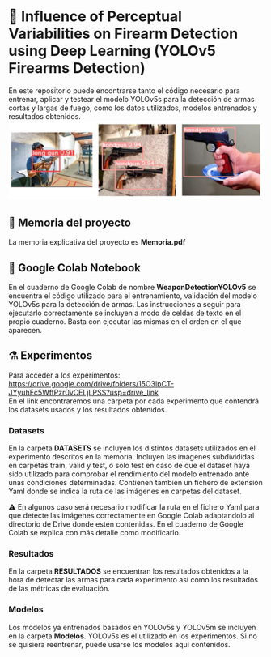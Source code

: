 # :gun: Influence of Perceptual Variabilities on Firearm Detection using Deep Learning (YOLOv5 Firearms Detection)
En este repositorio puede encontrarse tanto el código necesario para entrenar, aplicar y testear el modelo YOLOv5s para la detección de armas cortas y largas de fuego, como los datos utilizados, modelos entrenados y resultados obtenidos.
![Guns](Guns.png)

## :page_facing_up: Memoria del proyecto
La memoria explicativa del proyecto es **Memoria.pdf**

## :notebook: Google Colab Notebook 
En el cuaderno de Google Colab de nombre **WeaponDetectionYOLOv5** se encuentra el código utilizado para el entrenamiento, validación del modelo YOLOv5s para la detección de armas. Las instrucciones a seguir para ejecutarlo correctamente se incluyen a modo de celdas de texto en el propio cuaderno. Basta con ejecutar las mismas en el orden en el que aparecen. 
## :alembic: Experimentos

Para acceder a los experimentos: https://drive.google.com/drive/folders/15O3lpCT-JYyuhEc5WftPzr0vCELjLPSS?usp=drive_link  
En el link encontraremos una carpeta por cada experimento que contendrá los datasets usados y los resultados obtenidos.

### Datasets
En la carpeta **DATASETS** se incluyen los distintos datasets utilizados en el experimento descritos en la memoria. 
Incluyen las imágenes subdivididas en carpetas train, valid y test, o solo test en caso de que el dataset haya sido utilizado para comprobar el rendimiento del modelo entrenado ante unas condiciones determinadas. Contienen también un fichero de extensión Yaml donde se indica la ruta de las imágenes en carpetas del dataset. 

:warning: En algunos caso será necesario modificar la ruta en el fichero Yaml para que detecte las imágenes correctamente en Google Colab adaptandolo al directorio de Drive donde estén contenidas. En el cuaderno de Google Colab se explica con más detalle como modificarlo.


### Resultados 
En la carpeta **RESULTADOS** se encuentran los resultados obtenidos a la hora de detectar las armas para cada experimento así como los resultados de las métricas de evaluación.


### Modelos
Los modelos ya entrenados basados en YOLOv5s y YOLOv5m se incluyen en la carpeta **Modelos**. YOLOv5s es el utilizado en los experimentos.
Si no se quisiera reentrenar, puede usarse los modelos aquí contenidos.


